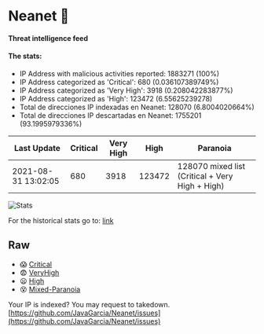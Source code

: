 # Neanet :hocho:
#### Threat intelligence feed
#### The stats:

- IP Address with malicious activities reported: 1883271 (100%)
- IP Address categorized as 'Critical':  680 (0.036107389749%)
- IP Address categorized as 'Very High':  3918 (0.208042283877%)
- IP Address categorized as 'High':  123472 (6.55625239278)
- Total de direcciones IP indexadas en Neanet:  128070 (6.8004020664%)
- Total de direcciones IP descartadas en Neanet:  1755201 (93.1995979336%)

| Last Update | Critical | Very High | High | Paranoia |
| --- | --- | --- | --- | --- |
| 2021-08-31 13:02:05 | 680 | 3918 | 123472 | 128070 mixed list (Critical + Very High + High)|

![Stats](https://docs.google.com/spreadsheets/d/e/2PACX-1vSnaNMIXVabIpDJjufMlzH7poXnshF3mgd8Is1g9ytUEzVsP5my4Trn8f-xkoLLQ38xpL3HtmUexLo6/pubchart?oid=501124687&format=image)

For the historical stats go to: [link](/stats.csv)
## Raw
- :scream: [Critical](https://raw.githubusercontent.com/JavaGarcia/Neanet/master/blacklists/neanet_critical.txt)
- :fearful: [VeryHigh](https://raw.githubusercontent.com/JavaGarcia/Neanet/master/blacklists/neanet_veryHigh.txtt)
- :frowning: [High](https://raw.githubusercontent.com/JavaGarcia/Neanet/master/blacklists/neanet_high.txt)
- :dizzy_face: [Mixed-Paranoia](https://raw.githubusercontent.com/JavaGarcia/Neanet/master/blacklists/neanet_all.txt)


Your IP is indexed? You may request to takedown. [https://github.com/JavaGarcia/Neanet/issues](https://github.com/JavaGarcia/Neanet/issues)
























































































































































































































































































































































































































































































































































































































































































































































































































































































































































































































































































































































































































































































































































































































































































































































































































































































































































































































































































































































































































































































































































































































































































































































































































































































































































































































































































































































































































































































































































































































































































































































































































































































































































































































































































































































































































































































































































































































































































































































































































































































































































































































































































































































































































































































































































































































































































































































































































































































































































































































































































































































































































































































































































































































































































































































































































































































































































































































































































































































































































































































































































































































































































































































































































































































































































































































































































































































































































































































































































































































































































































































































































































































































































































































































































































































































































































































































































































































































































































































































































































































































































































































































































































































































































































































































































































































